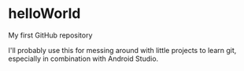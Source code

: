 # helloWorld

My first GitHub repository

I'll probably use this for messing around with little projects to learn git, especially in combination with Android Studio.

